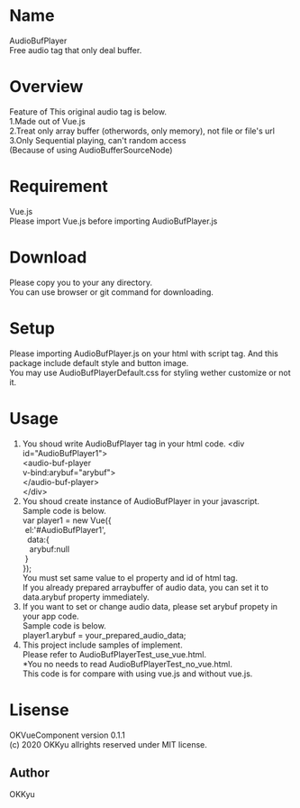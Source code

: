 # Name  
  AudioBufPlayer  
  Free audio tag that only deal buffer.  

# Overview  
  Feature of This original audio tag is below.  
1.Made out of Vue.js  
2.Treat only array buffer (otherwords, only memory), not file or file's url  
3.Only Sequential playing, can't random access  
  (Because of using AudioBufferSourceNode)  

# Requirement  
   Vue.js  
    Please import Vue.js before importing AudioBufPlayer.js  

# Download  
  Please copy you to your any directory.  
  You can use browser or git command for downloading.  

# Setup  
  Please importing AudioBufPlayer.js on your html with script tag.
  And this package include default style and button image.  
  You may use AudioBufPlayerDefault.css for styling wether customize or not it.

# Usage
1. You shoud write AudioBufPlayer tag in your html code.
    &lt;div id="AudioBufPlayer1"&gt;  
    &lt;audio-buf-player  
    v-bind:arybuf="arybuf"&gt;  
    &lt;/audio-buf-player&gt;  
  &lt;/div&gt;  
2. You shoud create instance of AudioBufPlayer in your javascript.  
  Sample code is below.  
    var player1 = new Vue({  
    &nbsp;el:'#AudioBufPlayer1',  
    &nbsp;&nbsp;data:{  
    &nbsp;&nbsp;&nbsp;arybuf:null  
    &nbsp;}  
    });  
  You must set same value to el property and id of html tag.  
  If you already prepared arraybuffer of audio data, you can set it to data.arybuf property immediately.  
3. If you want to set or change audio data, please set arybuf propety in your app code.  
  Sample code is below.  
    player1.arybuf = your_prepared_audio_data;  
4. This project include samples of implement.  
  Please refer to AudioBufPlayerTest_use_vue.html.  
  *You no needs to read AudioBufPlayerTest_no_vue.html.  
  This code is for compare with using vue.js and without vue.js.  

# Lisense  
   OKVueComponent version 0.1.1  
   (c) 2020 OKKyu allrights reserved under MIT license.  
   
## Author  
OKKyu  
